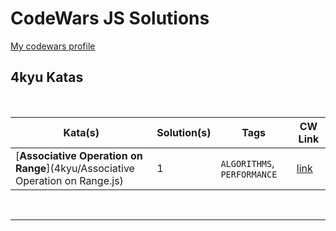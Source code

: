 # CodeWars JS Solutions

[My codewars profile](https://www.codewars.com/users/slhr174)


## 4kyu Katas

<br>

| Kata(s) | Solution(s) | Tags | CW Link |
|--|--|--|--|
| [**Associative Operation on Range**](4kyu/Associative Operation on Range.js)  | 1 | `ALGORITHMS`, `PERFORMANCE` | [link](https://www.codewars.com/kata/608cc9666513cc00192a67a9) |


<br>

---

